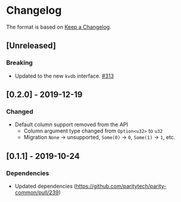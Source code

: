 # Changelog

The format is based on [Keep a Changelog]. 

[Keep a Changelog]: http://keepachangelog.com/en/1.0.0/

## [Unreleased]
### Breaking
- Updated to the new `kvdb` interface. [#313](https://github.com/paritytech/parity-common/pull/313) 

## [0.2.0] - 2019-12-19
### Changed
- Default column support removed from the API
  - Column argument type changed from `Option<u32>` to `u32`
  - Migration `None` -> unsupported, `Some(0)` -> `0`, `Some(1)` -> `1`, etc.

## [0.1.1] - 2019-10-24
### Dependencies
- Updated dependencies (https://github.com/paritytech/parity-common/pull/239)
